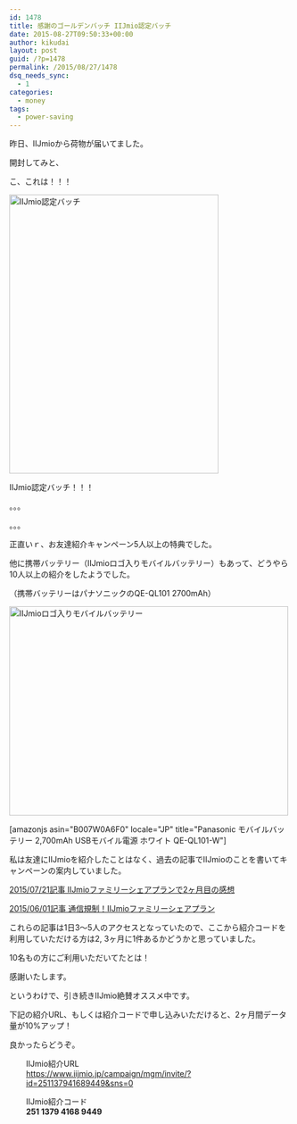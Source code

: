 ```yaml
---
id: 1478
title: 感謝のゴールデンバッチ IIJmio認定バッチ
date: 2015-08-27T09:50:33+00:00
author: kikudai
layout: post
guid: /?p=1478
permalink: /2015/08/27/1478
dsq_needs_sync:
  - 1
categories:
  - money
tags:
  - power-saving
---
```

昨日、IIJmioから荷物が届いてました。

開封してみと、

こ、これは！！！

<!--more-->

<a target="_blank" data-flickr-embed="true" href="https://www.flickr.com/photos/125776803@N07/20711197390/" title="IMG_20150826_230736"><img src="https://farm6.staticflickr.com/5719/20711197390_907d1b4b96.jpg" width="375" height="500" alt="IIJmio認定バッチ" /></a>

IIJmio認定バッチ！！！

。。。

。。。

正直いｒ、お友達紹介キャンペーン5人以上の特典でした。

他に携帯バッテリー（IIJmioロゴ入りモバイルバッテリー）もあって、どうやら10人以上の紹介をしたようでした。
  
（携帯バッテリーはパナソニックのQE-QL101 2700mAh）

<a target="_blank" data-flickr-embed="true"  href="https://www.flickr.com/photos/125776803@N07/20278242733/" title="IMG_20150826_230720"><img src="https://farm1.staticflickr.com/645/20278242733_2cf88faa37.jpg" width="500" height="375" alt="IIJmioロゴ入りモバイルバッテリー" /></a>

[amazonjs asin="B007W0A6F0" locale="JP" title="Panasonic モバイルバッテリー 2,700mAh USBモバイル電源 ホワイト QE-QL101-W"]

私は友達にIIJmioを紹介したことはなく、過去の記事でIIJmioのことを書いてキャンペーンの案内していました。

[2015/07/21記事 IIJmioファミリーシェアプランで2ヶ月目の感想](/post/july-21-2015_01)

[2015/06/01記事 通信規制！IIJmioファミリーシェアプラン](/post/june-01-2015_01)

これらの記事は1日3〜5人のアクセスとなっていたので、ここから紹介コードを利用していただける方は2, 3ヶ月に1件あるかどうかと思っていました。

10名もの方にご利用いただいてたとは！

感謝いたします。

というわけで、引き続きIIJmio絶賛オススメ中です。

下記の紹介URL、もしくは紹介コードで申し込みいただけると、2ヶ月間データ量が10%アップ！

良かったらどうぞ。

<p style="padding-left: 30px;">
  IIJmio紹介URL<br /> <a href="https://www.iijmio.jp/campaign/mgm/invite/?id=251137941689449&sns=0" target="_blank">https://www.iijmio.jp/campaign/mgm/invite/?id=251137941689449&sns=0</a>
</p>

<p style="padding-left: 30px;">
  IIJmio紹介コード<br /> <strong>251 1379 4168 9449</strong>
</p>